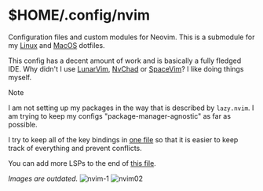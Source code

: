 # $HOME/.config/nvim

Configuration files and custom modules for Neovim.  This is a submodule for my [Linux](https://github.com/AlexvZyl/.dotfiles) and [MacOS](https://github.com/AlexvZyl/.dotfiles-macos) dotfiles.

This config has a decent amount of work and is basically a fully fledged IDE.  Why didn't I use [LunarVim](https://github.com/LunarVim/LunarVim), [NvChad](https://github.com/NvChad/NvChad) or [SpaceVim](https://github.com/liuchengxu/space-vim)?  I like doing things myself.

> [!NOTE]
> I am not setting up my packages in the way that is described by `lazy.nvim`.  I am trying to keep my configs "package-manager-agnostic" as far as possible.
>
> I try to keep all of the key bindings in [one file](https://github.com/AlexvZyl/nvim/blob/main/lua/alex/keymaps/init.lua) so that it is easier to keep track of everything and prevent conflicts.
>
> You can add more LSPs to the end of [this file](https://github.com/AlexvZyl/nvim/blob/main/lua/alex/lang/lsp/clients.lua).

*Images are outdated.*
![nvim-1](https://github.com/AlexvZyl/nvim/assets/81622310/3c9f6ec9-1186-4398-af0c-2c84dab116e7)
![nvim02](https://github.com/AlexvZyl/nvim/assets/81622310/961f6a62-ddf5-47d7-9e09-e8abcf2875f3)
